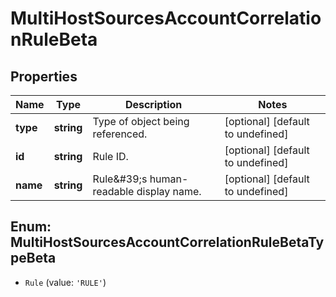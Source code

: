 # MultiHostSourcesAccountCorrelationRuleBeta

## Properties

Name | Type | Description | Notes
------------ | ------------- | ------------- | -------------
**type** | **string** | Type of object being referenced. | [optional] [default to undefined]
**id** | **string** | Rule ID. | [optional] [default to undefined]
**name** | **string** | Rule\&#39;s human-readable display name. | [optional] [default to undefined]



## Enum: MultiHostSourcesAccountCorrelationRuleBetaTypeBeta


* `Rule` (value: `'RULE'`)



